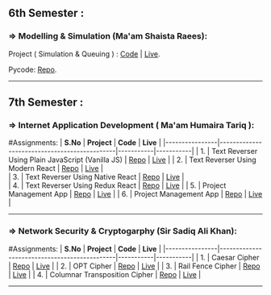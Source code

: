 ## 6th Semester :
### => Modelling & Simulation (Ma'am Shaista Raees):
 Project ( Simulation & Queuing ) : [Code](https://github.com/Yumna0019/Simulation-Project)  | [Live](https://queue-simulator-y.netlify.app/).
 
 Pycode: [Repo](https://github.com/Yumna0019/simulator).
 
---

## 7th Semester :
### => Internet Application Development ( Ma'am Humaira Tariq ):
#Assignments:
| **S.No**    | **Project**                              | **Code**    | **Live**  |
|----------------|----------------------------------------------|-----------|-----------|
| 1.  | Text Reverser Using Plain JavaScript (Vanilla JS) | [Repo](https://github.com/Yumna0019/TextReverser-Plain-JavaScript-Vanilla-JS-) | [Live](https://tr-js.netlify.app/) |
| 2.  | Text Reverser Using Modern React | [Repo](https://github.com/Yumna0019/TextReverser-Modern-React) | [Live](https://tr-modern-react.netlify.app/) |  
| 3.  | Text Reverser Using Native React | [Repo](https://github.com/Yumna0019/TextReverser-Native_React) | [Live](https://tr-native-react.netlify.app/) |  
| 4.  | Text Reverser Using Redux React | [Repo](https://github.com/Yumna0019/TextReverser-Redux-React) | [Live](https://tr-redux-react.netlify.app/) |
| 5.  | Project Management App | [Repo]([https://github.com/Yumna0019/Project-Management](https://github.com/Yumna0019/Counter-App-Using-Arrow-Func)) | [Live](https://counter-arr-func.netlify.app/) |
| 6.  | Project Management App | [Repo](https://github.com/Yumna0019/Project-Management) | [Live](https://iadprojectmanagement.vercel.app/) |


---

### => Network Security & Cryptogarphy (Sir Sadiq Ali Khan):
#Assignments:
| **S.No**    | **Project**                              | **Code**    | **Live**  |
|----------------|----------------------------------------------|-----------|-----------|
| 1.  | Caesar Cipher | [Repo](https://github.com/Yumna0019/Caesar-Cipher-App) | [Live](https://caesar-cipher-y.netlify.app/) |
| 2.  | OPT Cipher | [Repo](https://github.com/Yumna0019/OTP-Cipher) | [Live](https://otp-cipher.netlify.app/) |
| 3.  | Rail Fence Cipher | [Repo](https://github.com/Yumna0019/Rail-Fence-Cipher) | [Live](https://rail-fence-algo.netlify.app/) |
| 4.  | Columnar Transposition Cipher | [Repo](https://github.com/Yumna0019/Columnar-Transposition-Cipher) | [Live](https://columnar-tranpo-algo.netlify.app/) |

---
